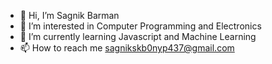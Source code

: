 - 👋 Hi, I’m Sagnik Barman
- 👀 I’m interested in Computer Programming and Electronics
- 🌱 I’m currently learning Javascript and Machine Learning
- 📫 How to reach me sagnikskb0nyp437@gmail.com

<!---
darthdaenerys/darthdaenerys is a ✨ special ✨ repository because its `README.md` (this file) appears on your GitHub profile.
You can click the Preview link to take a look at your changes.
--->
